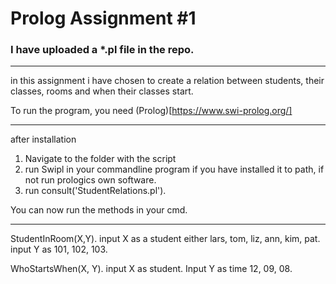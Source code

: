 

# Prolog Assignment #1

### I have uploaded a *.pl file in the repo. 
***
in this assignment i have chosen to create a relation between students, their classes, rooms and when their classes start.

To run the program, you need (Prolog)[https://www.swi-prolog.org/]

***
after installation
1. Navigate to the folder with the script
2. run Swipl in your commandline program if you have installed it to path, if not run prologics own software.
3. run consult('StudentRelations.pl').

You can now run the methods in your cmd. 
***

StudentInRoom(X,Y).
input X as a student either lars, tom, liz, ann, kim, pat.
input Y as 101, 102, 103.

WhoStartsWhen(X, Y).
input X as student.
Input Y as time 12, 09, 08.
